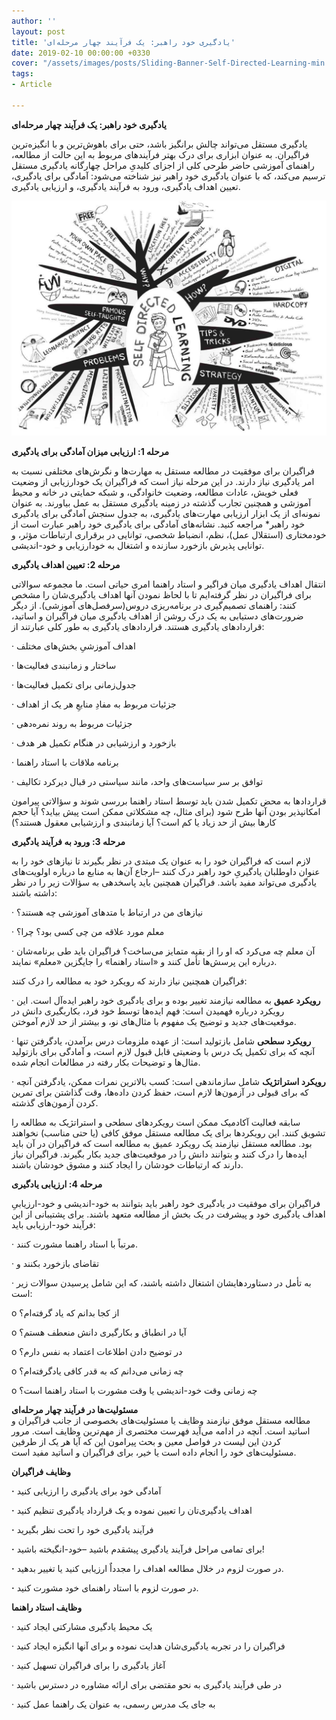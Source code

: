 ```yaml
---
author: ''
layout: post
title: 'یادگیری خود راهبر: یک فرآیند چهار مرحله‌ای'
date: 2019-02-10 00:00:00 +0330
cover: "/assets/images/posts/Sliding-Banner-Self-Directed-Learning-min.jpg"
tags:
- Article

---
```

**یادگیری خود راهبر: یک فرآیند چهار مرحله‌ای**

یادگیری مستقل می‌تواند چالش برانگیز باشد، حتی برای باهوش‌ترین و با انگیزه‌ترین فراگیران. به عنوان ابزاری برای درک بهتر فرآیندهای مربوط به این حالت از مطالعه، راهنمای آموزشی حاضر طرحی کلی از اجزای کلیدیِ مراحل چهارگانه یادگیری مستقل ترسیم می‌کند، که با عنوان یادگیری خود راهبر نیز شناخته می‌شود: آمادگی برای یادگیری، تعیین اهداف یادگیری، ورود به فرآیند یادگیری، و ارزیابی یادگیری.

![](/assets/images/posts/self-directed-learning-mindmap-large_by_astrae-min.jpg)

**مرحله 1: ارزیابی میزان آمادگی برای یادگیری**

فراگیران برای موفقیت در مطالعه مستقل به مهارت‌ها و نگرش‌های مختلفی نسبت به امر یادگیری نیاز دارند. در این مرحله نیاز است که فراگیران یک خودارزیابی از وضعیت فعلی خویش، عادات مطالعه، وضعیت خانوادگی، و شبکه حمایتی در خانه و محیط آموزشی و همچنین تجارب گذشته در زمینه یادگیری مستقل به عمل بیاورند. به عنوان نمونه‌ای از یک ابزار ارزیابی مهارت‌های یادگیری، به جدول سنجش آمادگی برای یادگیری خود راهبر* مراجعه کنید. نشانه‌های آمادگی برای یادگیری خود راهبر عبارت است از خودمختاری (استقلال عمل)، نظم، انضباط شخصی، توانایی در برقراری ارتباطات مؤثر، و توانایی پذیرش بازخورد سازنده و اشتغال به خودارزیابی و خود-اندیشی.

**مرحله 2: تعیین اهداف یادگیری**

انتقال اهداف یادگیری میان فراگیر و استاد راهنما امری حیاتی است. ما مجموعه سوالاتی برای فراگیران در نظر گرفته‌ایم تا با لحاظ نمودن آنها اهداف یادگیری‌شان را مشخص کنند: راهنمای تصمیم‌گیری در برنامه‌ریزی دروس(سرفصل‌های آموزشی). از دیگر ضرورت‌های دستیابی به یک درک روشن از اهداف یادگیری میان فراگیران و اساتید، قراردادهای یادگیری هستند. قراردادهای یادگیری به طور کلی عبارتند از:

· اهداف آموزشیِ بخش‌های مختلف

· ساختار و زمانبندی فعالیت‌ها

· جدول‌زمانی برای تکمیل فعالیت‌ها

· جزئیات مربوط به مفادِ منابعِ هر یک از اهداف

· جزئیات مربوط به روند نمره‌دهی

· بازخورد و ارزشیابی در هنگام تکمیل هر هدف

· برنامه ملاقات با استاد راهنما

· توافق بر سر سیاست‌های واحد، مانند سیاستی در قبال دیرکرد تکالیف

قراردادها به محض تکمیل شدن باید توسط استاد راهنما بررسی شوند و سؤالاتی پیرامون امکانپذیر بودن آنها طرح شود (برای مثال، چه مشکلاتی ممکن است پیش بیاید؟ آیا حجم کارها بیش از حد زیاد یا کم است؟ آیا زمانبندی و ارزشیابی معقول هستند؟)

**مرحله 3: ورود به فرآیند یادگیری**

لازم است که فراگیران خود را به عنوان یک مبتدی در نظر بگیرند تا نیازهای خود را به عنوان داوطلبان یادگیریِ خود راهبر درک کنند –ارجاع آن‌ها به منابع ما درباره اولویت‌های یادگیری می‌تواند مفید باشد. فراگیران همچنین باید پاسخدهی به سؤالات زیر را در نظر داشته باشند:

· نیازهای من در ارتباط با متدهای آموزشی چه هستند؟

· معلم مورد علاقه من چی کسی بود؟ چرا؟

· آن معلم چه می‌کرد که او را از بقیه متمایز می‌ساخت؟ فراگیران باید طی برنامه‌شان درباره این پرسش‌ها تأمل کنند و «استاد راهنما» را جایگزین «معلم» نمایند.

فراگیران همچنین نیاز دارند که رویکرد خود به مطالعه را درک کنند:

· **رویکرد عمیق** به مطالعه نیازمند تغییر بوده و برای یادگیری خود راهبر ایده‌آل است. این رویکرد درباره فهمیدن است: فهم ایده‌ها توسط خود فرد، بکاربگیری دانش در موقعیت‌های جدید و توضیح یک مفهوم با مثال‌های نو، و بیشتر از حد لازم آموختن.

· **رویکرد سطحی** شامل بازتولید است: از عهده ملزومات درس برآمدن، یادگرفتن تنها آنچه که برای تکمیل یک درس با وضعیتی قابل قبول لازم است، و آمادگی برای بازتولید مثال‌ها و توضیحات بکار رفته در مطالعات انجام شده.

· **رویکرد استراتژیک** شامل سازماندهی است: کسب بالاترین نمرات ممکن، یادگرفتن آنچه که برای قبولی در آزمون‌ها لازم است، حفظ کردن داده‌ها، وقت گذاشتن برای تمرین کردن آزمون‌های گذشته.

سابقه فعالیت آکادمیک ممکن است رویکردهای سطحی و استراتژیک به مطالعه را تشویق کنند. این رویکردها برای یک مطالعه مستقل موفق کافی (یا حتی مناسب) نخواهند بود. مطالعه مستقل نیازمند یک رویکرد عمیق به مطالعه است که فراگیران در آن باید ایده‌ها را درک کنند و بتوانند دانش را در موقعیت‌های جدید بکار بگیرند. فراگیران نیاز دارند که ارتباطات خودشان را ایجاد کنند و مشوق خودشان باشند.

**مرحله 4: ارزیابی یادگیری**

فراگیران برای موفقیت در یادگیری خود راهبر باید بتوانند به خود-اندیشی و خود-ارزیابیِ اهداف یادگیری‌ خود و پیشرفت در یک بخش از مطالعه متعهد باشند. برای پشتیبانی از این فرآیند خود-ارزیابی باید:

· مرتباً با استاد راهنما مشورت کنند.

· تقاضای بازخورد بکنند و

· به تأمل در دستاوردهایشان اشتغال داشته باشند، که این شامل پرسیدن سوالات زیر است:

o از کجا بدانم که یاد گرفته‌ام؟

o آیا در انطباق و بکارگیری دانش منعطف هستم؟

o در توضیح دادن اطلاعات اعتماد به نفس دارم؟

o چه زمانی می‌دانم که به قدر کافی یادگرفته‌ام؟

o چه زمانی وقت خود-اندیشی یا وقت مشورت با استاد راهنما است؟

**مسئولیت‌ها در فرآیند چهار مرحله‌ای**  
مطالعه مستقل موفق نیازمند وظایف یا مسئولیت‌های بخصوصی از جانب فراگیران و اساتید است. آنچه در ادامه می‌آید فهرست مختصری از مهم‌ترین وظایف است. مرور کردن این لیست در فواصل معین و بحث پیرامون این که آیا هر یک از طرفین مسئولیت‌های خود را انجام داده است یا خیر، برای فراگیران و اساتید مفید است.

**وظایف فراگیران**

**·** آمادگی خود برای یادگیری را ارزیابی کنید

**·** اهداف یادگیری‌تان را تعیین نموده و یک قرارداد یادگیری تنظیم کنید

**·** فرآیند یادگیری خود را تحت نظر بگیرید

**·** برای تمامی مراحل فرآیند یادگیری پیشقدم باشید –خود-انگیخته باشید!

**·** در صورت لزوم در خلال مطالعه اهداف را مجدداٌ ارزیابی کنید یا تغییر بدهید.

**·** در صورت لزوم با استاد راهنمای خود مشورت کنید.

**وظایف استاد راهنما**

· یک محیط یادگیری مشارکتی ایجاد کنید

· فراگیران را در تجربه یادگیری‌شان هدایت نموده و برای آنها انگیزه ایجاد کنید

· آغاز یادگیری را برای فراگیران تسهیل کنید

· در طی فرآیند یادگیری به نحو مقتضی برای ارائه مشاوره در دسترس باشید

· به جای یک مدرس رسمی، به عنوان یک راهنما عمل کنید